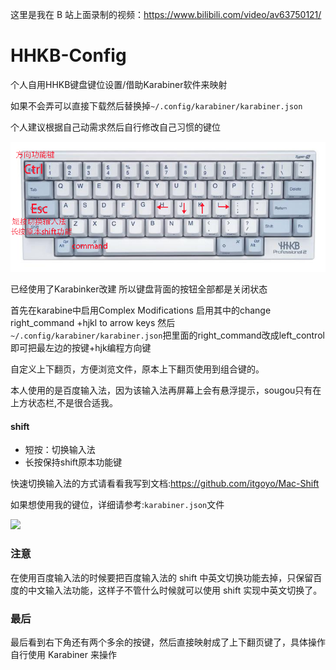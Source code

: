 这里是我在 B 站上面录制的视频：https://www.bilibili.com/video/av63750121/

# HHKB-Config
个人自用HHKB键盘键位设置/借助Karabiner软件来映射

如果不会弄可以直接下载然后替换掉`~/.config/karabiner/karabiner.json`

个人建议根据自己动需求然后自行修改自己习惯的键位

![](hhkb修改键位映射图.png)

已经使用了Karabinker改建
所以键盘背面的按钮全部都是关闭状态

首先在karabine中启用Complex Modifications 启用其中的change right_command +hjkl to arrow keys
然后`~/.config/karabiner/karabiner.json`把里面的right_command改成left_control即可把最左边的按键+hjk编程方向键

自定义上下翻页，方便浏览文件，原本上下翻页使用到组合键的。

本人使用的是百度输入法，因为该输入法再屏幕上会有悬浮提示，sougou只有在上方状态栏,不是很合适我。

#### shift
- 短按：切换输入法
- 长按保持shift原本功能键

快速切换输入法的方式请看看我写到文档:https://github.com/itgoyo/Mac-Shift

如果想使用我的键位，详细请参考:`karabiner.json`文件 

![](/mac_shift.gif)

### 注意
在使用百度输入法的时候要把百度输入法的 shift 中英文切换功能去掉，只保留百度的中文输入法功能，这样子不管什么时候就可以使用 shift 实现中英文切换了。

### 最后
最后看到右下角还有两个多余的按键，然后直接映射成了上下翻页键了，具体操作自行使用 Karabiner 来操作
